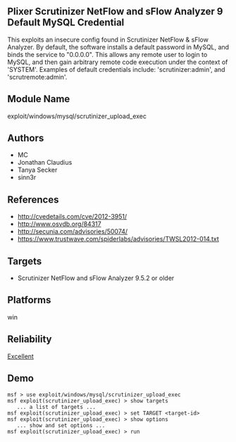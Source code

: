 ## Plixer Scrutinizer NetFlow and sFlow Analyzer 9 Default MySQL Credential

This exploits an insecure config found in Scrutinizer 
NetFlow & sFlow Analyzer. By default, the software installs 
a default password in MySQL, and binds the service to 
"0.0.0.0". This allows any remote user to login to MySQL, 
and then gain arbitrary remote code execution under the 
context of 'SYSTEM'. Examples of default credentials 
include: 'scrutinizer:admin', and 'scrutremote:admin'.


## Module Name
exploit/windows/mysql/scrutinizer_upload_exec

## Authors
* MC
* Jonathan Claudius
* Tanya Secker
* sinn3r


## References
* http://cvedetails.com/cve/2012-3951/
* http://www.osvdb.org/84317
* http://secunia.com/advisories/50074/
* https://www.trustwave.com/spiderlabs/advisories/TWSL2012-014.txt



## Targets
* Scrutinizer NetFlow and sFlow Analyzer 9.5.2 or older


## Platforms
win

## Reliability
[Excellent](https://github.com/rapid7/metasploit-framework/wiki/Exploit-Ranking)

## Demo

```
msf > use exploit/windows/mysql/scrutinizer_upload_exec
msf exploit(scrutinizer_upload_exec) > show targets
   ... a list of targets ...
msf exploit(scrutinizer_upload_exec) > set TARGET <target-id>
msf exploit(scrutinizer_upload_exec) > show options
   ... show and set options ...
msf exploit(scrutinizer_upload_exec) > run
```
    
    